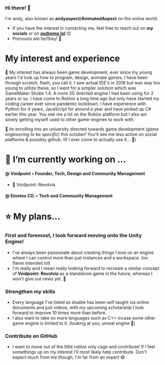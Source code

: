### Hi there! 👋

I'm andy, also known as **andyaspect/AnimatedAspect** on the online world.
- If you have the interest in contacting me, feel free to reach out on **my socials** or on **as@omg.lol** 😊
- Pronouns are he/they! 🙂

# My interest and experience

🤨 My interest has always been game development, ever since my young years I'd look up how to program, design, animate games. I have been through scratch, flash, you call it. I saw actual IDE's in 2016 but was way too young to utilize these, so I went for a simpler solution which was GameMaker Studio 1.4. A more 2D directed engine I had been using for 2 years or so. I have come to Roblox a long time ago but only have started my coding career ever since pandemic lockdown, I have experience with Python for 4 years, JavaScript for around a year and have picked up C# earlier this year. You see me a lot on the Roblox platform but I also am slowly getting myself used to other game-engines to work with. 

🎉 Im enrolling into an university directed towards game development *(game engineering to be specific)* this october! You'll see me less active on social platforms & possibly github. (If I ever come to actually use it... 🤣)

# 🤫 I’m currently working on ...

#### @ Voidpoint • Founder, Tech, Design and Community Management
- 🔫 Voidpoint: Revolvia 

#### @ Emotes CO. • Tech and Community Management

# ⭐ My plans...

### First and foremost, I look forward moving onto the Unity Engine!
- I've always been passionate about creating things I love on an engine where I can control more than just instances and a workspace. (no flame intended lol)
- I'm really and I mean really looking forward to recreate a similar concept of **Voidpoint: Revolvia** as a standalone game in the future, whereas I won't give out news yet. 👀

### Strengthen my skills
- Every language I've listed as doable has been self taught via online documents and just videos, with my upcoming scholarship I look forward to improve 10 times more than before.
- I also want to take on more languages such as C++ incase some other game engine is limited to it. (looking at you, unreal engine 👀)

### Contribute on GitHub

- I want to move out of the little roblox only cage and contribute! If I feel somethings up on my interest I'll most likely help contribute. Don't expect much from me though, I'm far from an expert 😅
